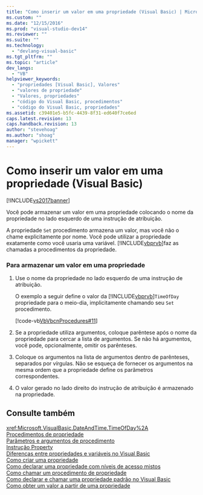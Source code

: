 ```yaml
---
title: "Como inserir um valor em uma propriedade (Visual Basic) | Microsoft Docs"
ms.custom: ""
ms.date: "12/15/2016"
ms.prod: "visual-studio-dev14"
ms.reviewer: ""
ms.suite: ""
ms.technology: 
  - "devlang-visual-basic"
ms.tgt_pltfrm: ""
ms.topic: "article"
dev_langs: 
  - "VB"
helpviewer_keywords: 
  - "propriedades [Visual Basic], Valores"
  - "valores de propriedade"
  - "Valores, propriedades"
  - "código do Visual Basic, procedimentos"
  - "código do Visual Basic, propriedades"
ms.assetid: c39401e5-b5fc-4439-8f31-ed640f7ce6ed
caps.latest.revision: 13
caps.handback.revision: 13
author: "stevehoag"
ms.author: "shoag"
manager: "wpickett"
---
```

# Como inserir um valor em uma propriedade (Visual Basic)
[!INCLUDE[vs2017banner](../../../../csharp/includes/vs2017banner.md)]

Você pode armazenar um valor em uma propriedade colocando o nome da propriedade no lado esquerdo de uma instrução de atribuição.  
  
 A propriedade `Set` procedimento armazena um valor, mas você não o chame explicitamente por nome.  Você pode utilizar a propriedade exatamente como você usaria uma variável.  [!INCLUDE[vbprvb](../../../../csharp/programming-guide/concepts/linq/includes/vbprvb_md.md)]faz as chamadas a procedimentos da propriedade.  
  
### Para armazenar um valor em uma propriedade  
  
1.  Use o nome da propriedade no lado esquerdo de uma instrução de atribuição.  
  
     O exemplo a seguir define o valor da [!INCLUDE[vbprvb](../../../../csharp/programming-guide/concepts/linq/includes/vbprvb_md.md)]`TimeOfDay` propriedade para o meio\-dia, implicitamente chamando seu `Set` procedimento.  
  
     [!code-vb[VbVbcnProcedures#11](../../../../visual-basic/programming-guide/language-features/procedures/codesnippet/VisualBasic/how-to-put-a-value-in-a-property_1.vb)]  
  
2.  Se a propriedade utiliza argumentos, coloque parêntese após o nome da propriedade para cercar a lista de argumentos.  Se não há argumentos, você pode, opcionalmente, omitir os parênteses.  
  
3.  Coloque os argumentos na lista de argumentos dentro de parênteses, separados por vírgulas.  Não se esqueça de fornecer os argumentos na mesma ordem que a propriedade define os parâmetros correspondentes.  
  
4.  O valor gerado no lado direito do instrução de atribuição é armazenado na propriedade.  
  
## Consulte também  
 <xref:Microsoft.VisualBasic.DateAndTime.TimeOfDay%2A>   
 [Procedimentos de propriedade](../../../../visual-basic/programming-guide/language-features/procedures/property-procedures.md)   
 [Parâmetros e argumentos de procedimento](../../../../visual-basic/programming-guide/language-features/procedures/procedure-parameters-and-arguments.md)   
 [Instrução Property](../../../../visual-basic/language-reference/statements/property-statement.md)   
 [Diferenças entre propriedades e variáveis no Visual Basic](../../../../visual-basic/programming-guide/language-features/procedures/differences-between-properties-and-variables.md)   
 [Como criar uma propriedade](../../../../visual-basic/programming-guide/language-features/procedures/how-to-create-a-property.md)   
 [Como declarar uma propriedade com níveis de acesso mistos](../Topic/How%20to:%20Declare%20a%20Property%20with%20Mixed%20Access%20Levels%20\(Visual%20Basic\).md)   
 [Como chamar um procedimento de propriedade](../../../../visual-basic/programming-guide/language-features/procedures/how-to-call-a-property-procedure.md)   
 [Como declarar e chamar uma propriedade padrão no Visual Basic](../../../../visual-basic/programming-guide/language-features/procedures/how-to-declare-and-call-a-default-property.md)   
 [Como obter um valor a partir de uma propriedade](../Topic/How%20to:%20Get%20a%20Value%20from%20a%20Property%20\(Visual%20Basic\).md)